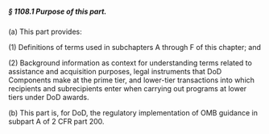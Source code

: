 ##### § 1108.1 Purpose of this part. #####

(a) This part provides:

(1) Definitions of terms used in subchapters A through F of this chapter; and

(2) Background information as context for understanding terms related to assistance and acquisition purposes, legal instruments that DoD Components make at the prime tier, and lower-tier transactions into which recipients and subrecipients enter when carrying out programs at lower tiers under DoD awards.

(b) This part is, for DoD, the regulatory implementation of OMB guidance in subpart A of 2 CFR part 200.